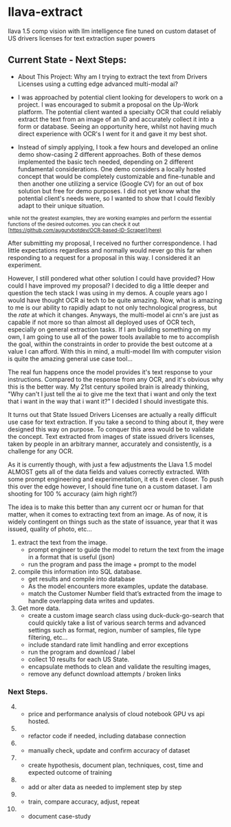# llava-extract
llava 1.5 comp vision with llm intelligence fine tuned on custom dataset of US drivers licenses for text extraction super powers

## Current State - Next Steps:

- About This Project: Why am I trying to extract the text from Drivers Licenses using a cutting edge advanced multi-modal ai?

- I was approached by potential client looking for developers to work on a project. I was encouraged to submit a proposal on the Up-Work platform. The potential client wanted a specialty OCR that could reliably extract the text from an image of an ID and accurately collect it into a form or database. Seeing an opportunity here, whilst not having much direct experience with OCR's I went for it and gave it my best shot. 

- Instead of simply applying, I took a few hours and developed an online demo show-casing 2 different approaches. Both of these demos implemented the basic tech needed, depending on 2 different fundamental considerations. One demo considers a locally hosted concept that would be completely customizable and fine-tunable and then another one utilizing a service (Google CV) for an out of box solution but free for demo purposes. I did not yet know what the potential client's needs were, so I wanted to show that I could flexibly adapt to their unique situation.

<sub> while not the greatest examples, they are working examples and perform the essential functions of the desired outcomes. you can check it out [https://github.com/augurybotdev/OCR-based-ID-Scraper](here)</sub> 

After submitting my proposal, I received no further correspondence. I had little expectations regardless and normally would never go this far when responding to a request for a proposal in this way. I considered it an experiment.

However, I still pondered what other solution I could have provided? How could I have improved my proposal? I decided to dig a little deeper and question the tech stack I was using in my demos. A couple years ago I would have thought OCR ai tech to be quite amazing. Now, what is amazing to me is our ability to rapidly adapt to not only technological progress, but the *rate* at which it changes. Anyways, the multi-model ai cnn's are just as capable if not more so than almost all deployed uses of OCR tech, especially on general extraction tasks. If I am building something on my own, I am going to use all of the power tools available to me to accomplish the goal, within the constraints in order to provide the best outcome at a value I can afford. With this in mind, a multi-model llm with computer vision is quite the amazing general use case tool...

The real fun happens once the model provides it's text response to your instructions. Compared to the response from any OCR, and it's obvious why this is the better way. My 21st century spoiled brain is already thinking,  "Why can't I just tell the ai to give me the text that i want and only the text that i want in the way that i want it?" I decided I should investigate this. 

It turns out that State Issued Drivers Licenses are actually a really difficult use case for text extraction. If you take a second to thing about it, they were designed this way on purpose. To conquer this area would be to validate the concept. Text extracted from images of state issued drivers licenses, taken by people in an arbitrary manner, accurately and consistently, is a challenge for any OCR. 

As it is currently though, with just a few adjustments the Llava 1.5 model ALMOST gets all of the data fields and values correctly extracted. With some prompt engineering and experimentation, it ets it even closer. To push this over the edge however, I should fine tune on a custom dataset.
I am shooting for 100 % accuracy (aim high right?)

The idea is to make this better than any current ocr or human for that matter, when it comes to extracting text from an image. As of now, it is widely contingent on things such as the state of issuance, year that it was issued, quality of photo, etc… 

1. extract the text from the image.
    - prompt engineer to guide the model to return the text from the image in a format that is useful (json)
    - run the program and pass the image + prompt to the model
2. compile this information into SQL database. 
    - get results and compile into database
    - As the model encounters more examples, update the database.
    - match the Customer Number field that’s extracted from the image to handle overlapping data writes and updates.
3. Get more data.
    - create a custom image search class using duck-duck-go-search that could quickly take a list of various search terms and advanced settings such as format, region, number of samples, file type filtering, etc... 
    - include standard rate limit handling and error exceptions
    - run the program and download / label
    - collect 10 results for each US State.
    - encapsulate methods to clean and validate the resulting images, 
    - remove any defunct download attempts / broken links 

### Next Steps.

4. - price and performance analysis of cloud notebook GPU vs api hosted.
5. - refactor code if needed, including database connection
6. - manually check, update and confirm accuracy of dataset
7. - create hypothesis, document plan, techniques, cost, time and expected outcome of training
8. - add or alter data as needed to implement step by step
9. - train, compare accuracy, adjust, repeat
10. - document case-study



